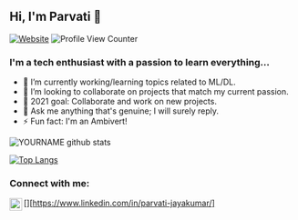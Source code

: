 ## Hi, I'm Parvati 👋

[![Website](https://img.shields.io/badge/Student-IIIT_DWD-green?style=flat-square)](https://google.com)
![Profile View Counter](https://komarev.com/ghpvc/?username=parvatijay2901)

### I'm a tech enthusiast with a passion to learn everything...

- 🔭 I’m currently working/learning topics related to ML/DL. 
- 👯 I’m looking to collaborate on projects that match my current passion. 
- 🌱 2021 goal: Collaborate and work on new projects. 
- 💬 Ask me anything that's genuine; I will surely reply. 
- ⚡ Fun fact: I'm an Ambivert!

![YOURNAME github stats](https://github-readme-stats.vercel.app/api?username=parvatijay2901&show_icons=true&hide_border=true&theme=vue)

[![Top Langs](https://github-readme-stats.vercel.app/api/top-langs/?username=parvatijay2901&theme=vue&hide_border=true)](https://github.com/parvatijay2901/github-readme-stats)

### Connect with me:
[<img align="left" alt="codeSTACKr | LinkedIn" width="22px" src="https://cdn.jsdelivr.net/npm/simple-icons@v3/icons/linkedin.svg" />][https://www.linkedin.com/in/parvati-jayakumar/]
<br />
